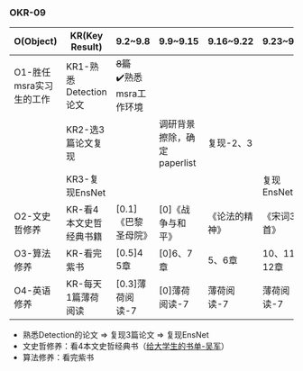 ### OKR-09

| O(Object)               | KR(Key Result)         | 9.2~9.8                      | 9.9~9.15                    | 9.16~9.22      | 9.23~9.29     |
| ----------------------- | ---------------------- | ---------------------------- | --------------------------- | -------------- | ------------- |
| O1-胜任msra实习生的工作 | KR1-熟悉Detection论文  | ~~8篇~~<br>✔️熟悉msra工作环境 |                             |                |               |
|                         | KR2-选3篇论文复现      |                              | 调研背景擦除，确定paperlist | 复现-2、3      |               |
|                         | KR3-复现EnsNet         |                              |                             |                | 复现EnsNet    |
| O2-文史哲修养           | KR-看4本文史哲经典书籍 | [0.1]《巴黎圣母院》          | [0]《战争与和平》           | 《论法的精神》 | 《宋词300首》 |
| O3-算法修养             | KR-看完紫书            | [0.5]4<br>5章                | [0]6、7章                   | 5、6章         | 10、11、12章  |
| O4-英语修养             | KR-每天1篇薄荷阅读     | [0.3]薄荷阅读-7              | [0]薄荷阅读-7               | 薄荷阅读-7     | 薄荷阅读-7    |

+ 熟悉Detection的论文 => 复现3篇论文 => 复现EnsNet
+ 文史哲修养：看4本文史哲经典书（[给大学生的书单-吴军](https://www.jianshu.com/p/c37a886dc9b9)）
+ 算法修养：看完紫书


